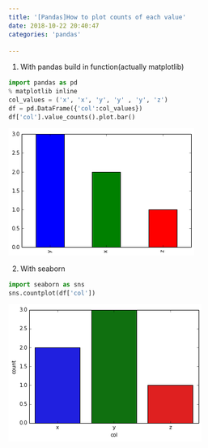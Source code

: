 ```yaml
---
title: '[Pandas]How to plot counts of each value'
date: 2018-10-22 20:40:47
categories: 'pandas'

---
```


1. With pandas build in function(actually matplotlib)

```Python
import pandas as pd
% matplotlib inline
col_values = ('x', 'x', 'y', 'y' , 'y', 'z')
df = pd.DataFrame({'col':col_values})
df['col'].value_counts().plot.bar()
```

![xyz](https://raw.githubusercontent.com/niuguy/blog/master/public/pic/xyz.png)

2. With seaborn

```Python
import seaborn as sns
sns.countplot(df['col'])
```

![xyz](https://raw.githubusercontent.com/niuguy/blog/master/public/pic/xyz2.png)